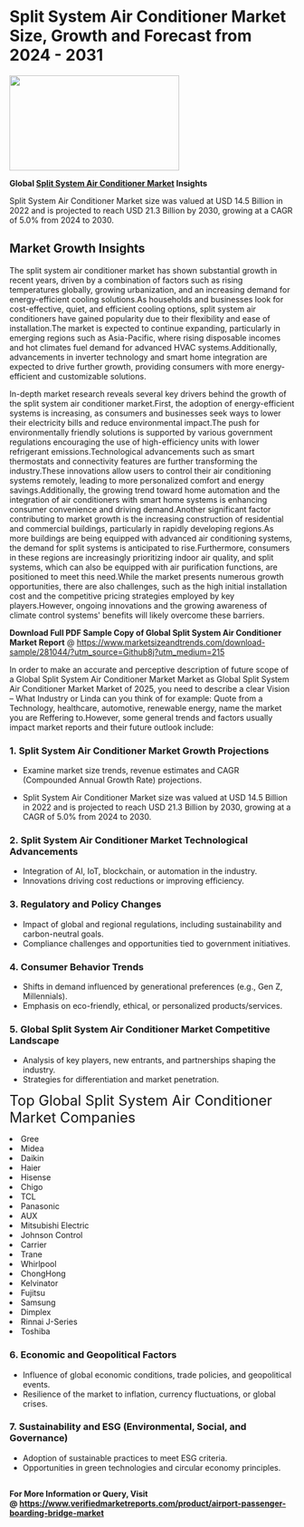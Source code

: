 <H1>Split System Air Conditioner Market Size, Growth and Forecast from 2024 - 2031</H1><img class="aligncenter size-medium wp-image-584254" src="https://thirdeyenews.in/wp-content/uploads/2024/09/Global-Market-Research-300x168.jpeg" alt="" width="300" height="168" /><p><strong>Global&nbsp;<a href="https://www.marketsizeandtrends.com/download-sample/281044/?utm_source=Github8j?utm_medium=215">Split System Air Conditioner Market</a> Insights</strong></p><p>Split System Air Conditioner Market size was valued at USD 14.5 Billion in 2022 and is projected to reach USD 21.3 Billion by 2030, growing at a CAGR of 5.0% from 2024 to 2030.</p><p><h2>Market Growth Insights</h2> <p>The split system air conditioner market has shown substantial growth in recent years, driven by a combination of factors such as rising temperatures globally, growing urbanization, and an increasing demand for energy-efficient cooling solutions.As households and businesses look for cost-effective, quiet, and efficient cooling options, split system air conditioners have gained popularity due to their flexibility and ease of installation.The market is expected to continue expanding, particularly in emerging regions such as Asia-Pacific, where rising disposable incomes and hot climates fuel demand for advanced HVAC systems.Additionally, advancements in inverter technology and smart home integration are expected to drive further growth, providing consumers with more energy-efficient and customizable solutions.</p> <p>In-depth market research reveals several key drivers behind the growth of the split system air conditioner market.First, the adoption of energy-efficient systems is increasing, as consumers and businesses seek ways to lower their electricity bills and reduce environmental impact.The push for environmentally friendly solutions is supported by various government regulations encouraging the use of high-efficiency units with lower refrigerant emissions.Technological advancements such as smart thermostats and connectivity features are further transforming the industry.These innovations allow users to control their air conditioning systems remotely, leading to more personalized comfort and energy savings.Additionally, the growing trend toward home automation and the integration of air conditioners with smart home systems is enhancing consumer convenience and driving demand.Another significant factor contributing to market growth is the increasing construction of residential and commercial buildings, particularly in rapidly developing regions.As more buildings are being equipped with advanced air conditioning systems, the demand for split systems is anticipated to rise.Furthermore, consumers in these regions are increasingly prioritizing indoor air quality, and split systems, which can also be equipped with air purification functions, are positioned to meet this need.While the market presents numerous growth opportunities, there are also challenges, such as the high initial installation cost and the competitive pricing strategies employed by key players.However, ongoing innovations and the growing awareness of climate control systems' benefits will likely overcome these barriers.</p> <p><span class=""><strong>Download Full PDF Sample Copy of Global Split System Air Conditioner Market Report</strong> @ <a href="https://www.marketsizeandtrends.com/download-sample/281044/?utm_source=Github8j?utm_medium=215" target="_blank">https://www.marketsizeandtrends.com/download-sample/281044/?utm_source=Github8j?utm_medium=215</a></span></p><p>In order to make an accurate and perceptive description of future scope of a Global&nbsp;Split System Air Conditioner Market Market as Global&nbsp;Split System Air Conditioner Market Market of 2025, you need to describe a clear Vision &ndash; What Industry or Linda can you think of for example: Quote from a Technology, healthcare, automotive, renewable energy, name the market you are Reffering to.However, some general trends and factors usually impact market reports and their future outlook include:</p><h3>1.&nbsp;<strong>Split System Air Conditioner Market Growth Projections</strong></h3><ul><li>Examine market size trends, revenue estimates and CAGR (Compounded Annual Growth Rate) projections.</li><li><p>Split System Air Conditioner Market size was valued at USD 14.5 Billion in 2022 and is projected to reach USD 21.3 Billion by 2030, growing at a CAGR of 5.0% from 2024 to 2030.</p></li></ul><h3>2.&nbsp;<strong>Split System Air Conditioner Market Technological Advancements</strong></h3><ul><li>Integration of AI, IoT, blockchain, or automation in the industry.</li><li>Innovations driving cost reductions or improving efficiency.</li></ul><h3>3.&nbsp;<strong>Regulatory and Policy Changes</strong></h3><ul><li>Impact of global and regional regulations, including sustainability and carbon-neutral goals.</li><li>Compliance challenges and opportunities tied to government initiatives.</li></ul><h3>4.&nbsp;<strong>Consumer Behavior Trends</strong></h3><ul><li>Shifts in demand influenced by generational preferences (e.g., Gen Z, Millennials).</li><li>Emphasis on eco-friendly, ethical, or personalized products/services.</li></ul><h3>5.&nbsp;<strong>Global Split System Air Conditioner Market Competitive Landscape</strong></h3><ul><li>Analysis of key players, new entrants, and partnerships shaping the industry.</li><li>Strategies for differentiation and market penetration.</li></ul><p data-pm-slice="1 1 []"><span style="color: inherit; font-family: inherit; font-size: 25px;">Top Global Split System Air Conditioner Market Companies</span></p><div class="" data-test-id=""><p><li>Gree</li><li> Midea</li><li> Daikin</li><li> Haier</li><li> Hisense</li><li> Chigo</li><li> TCL</li><li> Panasonic</li><li> AUX</li><li> Mitsubishi Electric</li><li> Johnson Control</li><li> Carrier</li><li> Trane</li><li> Whirlpool</li><li> ChongHong</li><li> Kelvinator</li><li> Fujitsu</li><li> Samsung</li><li> Dimplex</li><li> Rinnai J-Series</li><li> Toshiba</li></p></div><h3>6.&nbsp;<strong>Economic and Geopolitical Factors</strong></h3><ul><li>Influence of global economic conditions, trade policies, and geopolitical events.</li><li>Resilience of the market to inflation, currency fluctuations, or global crises.</li></ul><h3>7.&nbsp;<strong>Sustainability and ESG (Environmental, Social, and Governance)</strong></h3><ul><li>Adoption of sustainable practices to meet ESG criteria.</li><li>Opportunities in green technologies and circular economy principles.</li></ul><h2><strong style="font-size: 14px;">For More Information or Query, Visit @&nbsp;</strong><a style="background-color: #ffffff; font-size: 14px;" href="https://www.marketsizeandtrends.com/report/split-system-air-conditioner-market/" target="_blank">https://www.verifiedmarketreports.com/product/airport-passenger-boarding-bridge-market</a></h2>